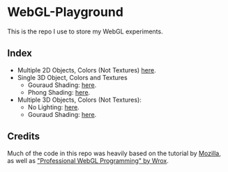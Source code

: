 # WebGL-Playground
This is the repo I use to store my WebGL experiments.

## Index
* Multiple 2D Objects, Colors (Not Textures) [here](./Playground/Multiple%20Objects%2C%202D/MultipleObjs.html).
* Single 3D Object, Colors and Textures
  * Gouraud Shading: [here](./Playground/Single%20Object%2C%20Colors%2C%20Textures/Gouraud%20Shading/Lighting.html).
  * Phong Shading: [here](./Playground/Single%20Object%2C%20Colors%2C%20Textures/Phong%20Shading/Lighting.html).
* Multiple 3D Objects, Colors (Not Textures):
  * No Lighting: [here](./Playground/Multiple%20Objects%2C%20Matrices%2C%20Colors/Matrices%203d%20Drawing%20Color/Matrix3d.html).
  * Gouraud Shading: [here](./Playground/Multiple%20Objects%2C%20Matrices%2C%20Colors/Matrices%203d%20Drawing%20Gouraud%20Color/Matrix3d.html).

## Credits
Much of the code in this repo was heavily based on the tutorial by [Mozilla](https://developer.mozilla.org/en-US/docs/Web/API/WebGL_API/Tutorial), as well as ["Professional WebGL Programming" by Wrox](http://www.wrox.com/WileyCDA/WroxTitle/Professional-WebGL-Programming-Developing-3D-Graphics-for-the-Web.productCd-1119968860.html).